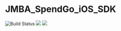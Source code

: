 # JMBA_SpendGo_iOS_SDK

![Build Status](https://magnum.travis-ci.com/hathway/JMBA_SpendGo_iOS_SDK.svg?token=pU7bnLhdpXaHcypnAMqR)
![](http://img.shields.io/badge/iOS-8.0%2B-blue.svg)
![](http://img.shields.io/badge/Swift-2.0-blue.svg)

